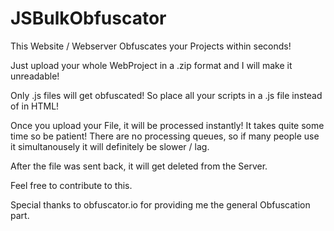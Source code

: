 # JSBulkObfuscator
This Website / Webserver Obfuscates your Projects within seconds!

Just upload your whole WebProject in a .zip format and I will make it unreadable!

Only .js files will get obfuscated! So place all your scripts in a .js file instead of in HTML!

Once you upload your File, it will be processed instantly! It takes quite some time so be patient!
There are no processing queues, so if many people use it simultanousely it will definitely be slower / lag.

After the file was sent back, it will get deleted from the Server.

Feel free to contribute to this.

Special thanks to obfuscator.io for providing me the general Obfuscation part.
